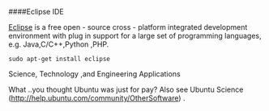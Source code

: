 ####Eclipse IDE

[Eclipse](http://www.eclipse.org/home/newcomers.php) is a free open - source cross - platform integrated development environment with plug in support for a large set of programming languages, e.g. Java,C/C++,Python ,PHP.

	sudo apt-get install eclipse

Science, Technology ,and Engineering Applications

What ..you thought Ubuntu was just for pay? Also see Ubuntu Science (http://help.ubuntu.com/community/OtherSoftware) . 
